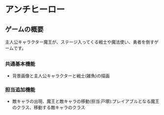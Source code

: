 #  アンチヒーロー

## ゲームの概要
主人公キャラクター魔王が、ステージ入ってくる戦士や魔法使い、勇者を倒すゲームです。

##
### 共通基本機能
* 背景画像と主人公キャラクターと戦士(雑魚)の描画

### 担当追加機能
* 敵キャラの出現、魔王と敵キャラの移動(担当:戸塚):プレイアブルとなる魔王のクラス、移動する敵キャラのクラス